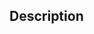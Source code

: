 <!--- Provide a general summary of your changes in the title above -->

## Description
<!--- Describe your PR in detail. If it resolves an open issue, please link to the issue here. For example "Resolves: #17" -->